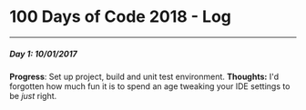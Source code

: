 # 100 Days of Code 2018 - Log
---
##### Day 1: 10/01/2017
**Progress**: Set up project, build and unit test environment.
**Thoughts:** I'd forgotten how much fun it is to spend an age tweaking your IDE settings to be *just* right.
